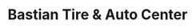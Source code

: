---
title: "Bastian Tire & Auto Center"
url: /state-college/bastian-tire-und-auto-center/
shop: Autowerkstatt
---